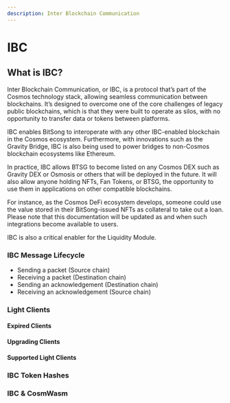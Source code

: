 ```yaml
---
description: Inter Blockchain Communication
---
```


# IBC

## What is IBC?

Inter Blockchain Communication, or IBC, is a protocol that’s part of the Cosmos technology stack, allowing seamless communication between blockchains. It’s designed to overcome one of the core challenges of legacy public blockchains, which is that they were built to operate as silos, with no opportunity to transfer data or tokens between platforms.

IBC enables BitSong to interoperate with any other IBC-enabled blockchain in the Cosmos ecosystem. Furthermore, with innovations such as the Gravity Bridge, IBC is also being used to power bridges to non-Cosmos blockchain ecosystems like Ethereum.

In practice, IBC allows BTSG to become listed on any Cosmos DEX such as Gravity DEX or Osmosis or others that will be deployed in the future. It will also allow anyone holding NFTs, Fan Tokens, or BTSG, the opportunity to use them in applications on other compatible blockchains.

For instance, as the Cosmos DeFi ecosystem develops, someone could use the value stored in their BitSong-issued NFTs as collateral to take out a loan. Please note that this documentation will be updated as and when such integrations become available to users.

IBC is also a critical enabler for the Liquidity Module.

### IBC Message Lifecycle

* Sending a packet (Source chain)
* Receiving a packet (Destination chain)
* Sending an acknowledgement (Destination chain)
* Receiving an acknowledgement (Source chain)

### Light Clients &#x20;

#### Expired Clients&#x20;

#### Upgrading Clients&#x20;

#### Supported Light Clients&#x20;

### IBC Token Hashes

### IBC & CosmWasm



















